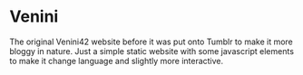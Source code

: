 Venini
======

The original Venini42 website before it was put onto Tumblr to make it more bloggy in nature. 
Just a simple static website with some javascript elements to make it change language and slightly more interactive.
